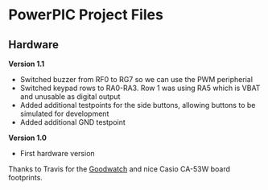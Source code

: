 # PowerPIC Project Files

## Hardware

**Version 1.1**
- Switched buzzer from RF0 to RG7 so we can use the PWM peripherial
- Switched keypad rows to RA0-RA3. Row 1 was using RA5 which is VBAT and unusable as digital output
- Added additional testpoints for the side buttons, allowing buttons to be simulated for development
- Added additional GND testpoint

**Version 1.0**
 - First hardware version



 Thanks to Travis for the [Goodwatch](https://github.com/travisgoodspeed/goodwatch) and nice Casio CA-53W board footprints.
